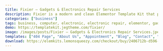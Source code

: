 ```yaml
---
title: Fixier – Gadgets & Electronics Repair Services
description: Fixier is a modern and clean Elementor Template Kit that perfect for gadgets and electronics repair shops, data recovery and HDD repair companies, or computers & laptops repair and maintenance. This template has a beautiful and unique design with a 100% responsive layout, retina-ready, and very easy to customize because using Elementor so you don’t need a single line of coding!
categories: ["business"]
tags: business, computer, electronic, electronic repair, elementor, gadget, gadget repair, gadget service, laptop repair, maintenance, mobile repair, phone repair, repair, repair shop, technology
demo: https://templatekit.jegtheme.com/fixier/
image: /images/posts/Fixier – Gadgets & Electronics Repair Services.jpeg
templates: ["404 Page", "About Us", "Appointment", "Blog", "Contact", "Faq", "Footer", "Global", "Header", "Home", "Metform Appointment", "Metform Contact", "Our Team", "Pricing", "Services", "Single Blog"]
download: https://elemkits.lemonsqueezy.com/checkout/buy/2406712b-d596-4305-b1e7-6ae13b9b3dda
---
```

